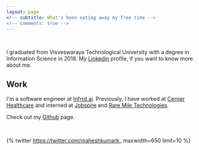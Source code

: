 ```yaml
---
layout: page
<!-- subtitle: What's been eating away my free time -->
<!-- comments: true -->
---
```


&nbsp; &nbsp;

I graduated from Visveswaraya Technological University with a degree in Information Science in 2016. My [Linkedin](https://www.linkedin.com/in/maheshkumark) profile, if you want to know more about me. 

## Work 

I'm a software engineer at [Infrrd.ai](http://infrrd.ai/). Previously, I have worked at [Cerner Healthcare](https://www.cerner.com/) and interned at [Jobspire](https://jobspire.net/) and [Rare Mile Technologies](http://raremile.com/).

Check out my [Github](https://www.github.com/maheshkkumar) page. 

&nbsp;

{% twitter https://twitter.com/maheshkumark_ maxwidth=650 limit=10 %}
